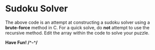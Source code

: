 # Sudoku Solver

The above code is an attempt at constructing a sudoku solver using a **brute-force** method in C. For a quick solve, do **not** attempt to use the recursive method. Edit the array within the code to solve your puzzle.

**Have Fun! /^-^/**

